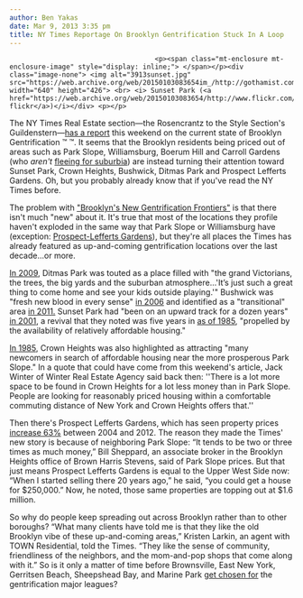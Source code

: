 ```yaml
---
author: Ben Yakas
date: Mar 9, 2013 3:35 pm
title: NY Times Reportage On Brooklyn Gentrification Stuck In A Loop
---
```


	
										<p><span class="mt-enclosure mt-enclosure-image" style="display: inline;"> </span></p><div class="image-none"> <img alt="3913sunset.jpg" src="https://web.archive.org/web/20150103083654im_/http://gothamist.com/attachments/byakas/3913sunset.jpg" width="640" height="426"> <br> <i> Sunset Park (<a href="https://web.archive.org/web/20150103083654/http://www.flickr.com/photos/atomische/6678701115/">atomische&apos;s flickr</a>)</i></div> <p></p>

<p>The NY Times Real Estate section&#x2014;the Rosencrantz to the Style Section&apos;s Guildenstern&#x2014;<a href="https://web.archive.org/web/20150103083654/http://www.nytimes.com/2013/03/10/realestate/moving-deeper-into-brooklyn-for-lower-home-prices.html?hp&amp;_r=0">has a report</a> this weekend on the current state of Brooklyn Gentrification &#x2122; &#x2122;. It seems that the Brooklyn residents being priced out of areas such as Park Slope, Williamsburg, Boerum Hill and Carroll Gardens (who <em>aren&apos;t</em> <a href="https://web.archive.org/web/20150103083654/http://gothamist.com/2013/02/16/ny_times_trolls_brooklyn_hipsters_w.php">fleeing for suburbia</a>) are instead turning their attention toward Sunset Park, Crown Heights, Bushwick, Ditmas Park and Prospect Lefferts Gardens. Oh, but you probably already know that if you&apos;ve read the NY Times before.</p>

<p>The problem with <a href="https://web.archive.org/web/20150103083654/http://www.nytimes.com/2013/03/10/realestate/moving-deeper-into-brooklyn-for-lower-home-prices.html?hp&amp;_r=0">&quot;Brooklyn&apos;s New Gentrification Frontiers&quot;</a> is that there isn&apos;t much &quot;new&quot; about it. It&apos;s true that most of the locations they profile haven&apos;t exploded in the same way that Park Slope or Williamsburg have (exception: <a href="https://web.archive.org/web/20150103083654/http://gothamist.com/2013/01/02/brooklyn_gentrification_the_map.php">Prospect-Lefferts Gardens</a>), but they&apos;re all places the Times has already featured as up-and-coming gentrification locations over the last decade...or more. </p>

<p><a href="https://web.archive.org/web/20150103083654/http://www.nytimes.com/2009/11/15/realestate/15living.html?n=Top%2fClassifieds%2fReal%20Estate%2fColumns%2fLiving%20In">In 2009</a>, Ditmas Park was touted as a place filled with &quot;the grand Victorians, the trees, the big yards and the suburban atmosphere...&apos;It&#x2019;s just such a great thing to come home and see your kids outside playing.&apos;&quot; Bushwick was &quot;fresh new blood in every sense&quot; <a href="https://web.archive.org/web/20150103083654/http://www.nytimes.com/2006/06/11/realestate/11livi.html?n=Top%2fClassifieds%2fReal%20Estate%2fColumns%2fLiving%20In">in 2006</a> and identified as a &quot;transitional&quot; area <a href="https://web.archive.org/web/20150103083654/http://www.nytimes.com/2011/07/17/realestate/a-sprawling-neighborhood-in-transition-again-living-inbushwick-brooklyn.html?n=Top%2fClassifieds%2fReal%20Estate%2fColumns%2fLiving%20In">in 2011.</a> Sunset Park had &quot;been on an upward track for a dozen years&quot; <a href="https://web.archive.org/web/20150103083654/http://www.nytimes.com/2001/02/04/realestate/if-you-re-thinking-living-sunset-park-brooklyn-historic-character-foreign.html">in 2001</a>, a revival that they noted was five years in <a href="https://web.archive.org/web/20150103083654/http://www.nytimes.com/1985/11/03/realestate/if-you-re-thinking-of-living-in-sunset-park.html?n=Top%2fClassifieds%2fReal%20Estate%2fColumns%2fLiving%20In">as of 1985</a>, &quot;propelled by the availability of relatively affordable housing.&quot; </p>

<p><a href="https://web.archive.org/web/20150103083654/http://www.nytimes.com/1985/01/20/realestate/if-you-re-thinking-of-living-in-crown-heights.html?n=Top%2fClassifieds%2fReal%20Estate%2fColumns%2fLiving%20In">In 1985</a>, Crown Heights was also highlighted as attracting &quot;many newcomers in search of affordable housing near the more prosperous Park Slope.&quot; In a quote that could have come from this weekend&apos;s article, Jack Winter of Winter Real Estate Agency said back then: &apos;&apos;There is a lot more space to be found in Crown Heights for a lot less money than in Park Slope. People are looking for reasonably priced housing within a comfortable commuting distance of New York and Crown Heights offers that.&apos;&apos;</p>

<p>Then there&apos;s Prospect Lefferts Gardens, which has seen property prices <a href="https://web.archive.org/web/20150103083654/http://www.propertyshark.com/mason/ny/New-York-City/Maps?map=nyc2&amp;x=0.5316666666666666&amp;y=0.6848333333333333&amp;zoom=1&amp;basemap=bknhincrease&amp;tab=themes&amp;ll=40.627135894237,-73.9436368646481">increase 63%</a> between 2004 and 2012. The reason they made the Times&apos; new story is because of neighboring Park Slope: &#x201C;It tends to be two or three times as much money,&#x201D; Bill Sheppard, an associate broker in the Brooklyn Heights office of Brown Harris Stevens, said of Park Slope prices. But that just means Prospect Lefferts Gardens is equal to the Upper West Side now: &#x201C;When I started selling there 20 years ago,&#x201D; he said, &#x201C;you could get a house for $250,000.&#x201D; Now, he noted, those same properties are topping out at $1.6 million.</p>

<p>So why do people keep spreading out across Brooklyn rather than to other boroughs? &#x201C;What many clients have told me is that they like the old Brooklyn vibe of these up-and-coming areas,&#x201D; Kristen Larkin, an agent with TOWN Residential, told the Times. &#x201C;They like the sense of community, friendliness of the neighbors, and the mom-and-pop shops that come along with it.&#x201D; So is it only a matter of time before Brownsville, East New York, Gerritsen Beach, Sheepshead Bay, and Marine Park <a href="https://web.archive.org/web/20150103083654/http://gothamist.com/2012/07/09/ny_times_reminds_us_of_the_other_no.php">get chosen for</a> the gentrification major leagues?</p>					
										
									
				